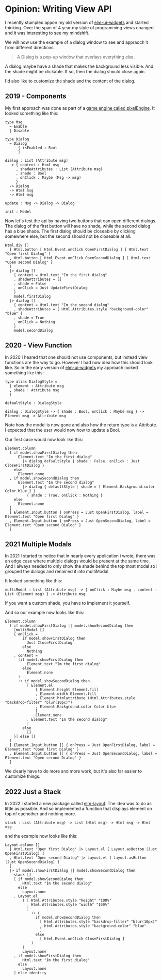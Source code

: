 # Opinion: Writing View API

I recently stumpled appon my old version of [elm-ui-widgets](https://package.elm-lang.org/packages/Orasund/elm-ui-widgets/latest/) and started thinking.
Over the span of 4 year my style of programming views changed and it was interesting to see my mindshift.

We will now use the example of a dialog window to see and appraoch it from different directions.

> A Dialog is a pop-up window that overlays everything else.

A dialog maybe have a shade that makes the background less visible.
And the shade might be clickable. If so, then the dialog should close again.

I'd also like to customize the shade and the content of the dialog.

## 2019 - Components

My first approach was done as part of a [game engine called pixelEngine](https://package.elm-lang.org/packages/Orasund/pixelengine/latest/).
It looked something like this:

```
type Msg
  = Enable
  | Disable

type Dialog
  = Dialog 
      { isEnabled : Bool
      }

dialog : List (Attribute msg) 
  -> { content : Html msg
     , shadeAttributes : List (Attribute msg)
     , shade : Bool
     , onClick : Maybe (Msg -> msg)
     }
  -> Dialog
  -> Html msg
  -> Html msg

update : Msg -> Dialog -> Dialog

init : Model
```

Now let's test the api by having two buttons that can open different dialogs.
The dialog of the first button will have no shade, while the second dialog has a blue shade.
The first dialog should be closeable by clicking somewhere else, but the second should not be closeable at all.

```
Html.div []
  [ Html.button [ Html.Event.onClick OpenFirstDialog ] [ Html.text "Open first Dialog" ]
  , Html.button [ Html.Event.onClick OpenSecondDialog ] [ Html.text "Open second Dialog" ]
  ]
  |> dialog []
    { content = Html.text "Im the first dialog"
    , shadeAttributes = []
    , shade = False
    , onClick = Just UpdateFirstDialog
    }
    model.firstDialog
  |> dialog []
    { content = Html.text "Im the second dialog"
    , shadeAttributes = [ Html.Attributes.style "background-color" "blue" ]
    , shade = True
    , onClick = Nothing
    }
    model.secondDialog
```

## 2020 - View Function

In 2020 I heared that one should not use components, but instead view functions are the way to go.
However I had now idea how this should look like. So in the early version of [elm-ui-widgets](https://package.elm-lang.org/packages/Orasund/elm-ui-widgets/latest/)
my approach looked something like this:

```
type alias DialogStyle =
  { element : Attribute msg
  , shade : Attribute msg
  }

defaultStyle : DialogStyle

dialog : DialogStyle -> { shade : Bool, onClick : Maybe msg } -> Element msg -> Attribute msg
```

Note how the model is now gone and also how the return type is a Attribute. I expected that the user would now how to update a Bool.

Our Test case would now look like this:

```
Element.column
  [ if model.showFirstDialog then
      Element.text "Im the first dialog"
        |> dialog defaultStyle { shade : False, onClick : Just CloseFirstDialog }
    else
      Element.none
  , if model.showSecondDialog then
      Element.text "Im the second dialog"
        |> dialog { defaultStyle | shade = [ Element.Background.color Color.blue ] } 
          { shade : True, onClick : Nothing }
    else
      Element.none
  ]
  [ Element.Input.button { onPress = Just OpenFirstDialog, label = Element.text "Open first Dialog" }
  , Element.Input.button { onPress = Just OpenSecondDialog, label = Element.text "Open second Dialog" }
  ]
```

## 2021 Multiple Modals

In 2021 I started to notice that in nearly every application i wrote, there was an edge case where multiple dialogs would be present at the same time.
And I always needed to only show the shade behind the top most modal so i grouped the dialogs and renamed it into multiModal.

It looked something like this:

```
multiModal : List (Attribute msg) -> { onClick : Maybe msg , content : List (Element msg) } -> Attribute msg
```

If you want a custom shade, you have to implement it yourself.

And so our example now looks like this:

```
Element.column
  ( if model.showFirstDialog || model.showSecondDialog then
    [multiModal []
    { onClick = 
        if model.showFirstDialog then
          Just CloseFirstDialog
        else 
          Nothing
    , content =
      (if model.showFirstDialog then
          Element.text "Im the first dialog"
        else
          Element.none
      )
      ++ if model.showSecondDialog then
          [ Element.el 
              [ Element.height Element.fill
              , Element.width Element.fill
              , Element.htmlattribute (Html.Attributes.style "backdrop-filter" "blur(10px)")
              , Element.Background.color Color.blue
              ]
              Element.none
          , Element.text "Im the second dialog"
          ]
        else
          []
    }] else []
  )
  [ Element.Input.button [] { onPress = Just OpenFirstDialog, label = Element.text "Open first Dialog" }
  , Element.Input.button [] { onPress = Just OpenSecondDialog, label = Element.text "Open second Dialog" }
  ]
```

We clearly have to do more and more work, but it's also far easier to customize things.

## 2022 Just a Stack

In 2022 I started a new package called [elm-layout](https://package.elm-lang.org/packages/Orasund/elm-layout/latest/). The idea was to do as little as possible.
And so implemented a function that displays element on top of eachother and nothing more.

```
stack : List (Attribute msg) -> List (Html msg) -> Html msg -> Html msg
```

and the example now looks like this:

```
Layout.column []
  [ Html.text "Open first Dialog" |> Layout.el [ Layout.asButton (Just OpenFirstDialog) ] 
  , Html.text "Open second Dialog" |> Layout.el [ Layout.asButton (Just OpenSecondDialog) ]
  ]
  |> if model.showFirstDialog || model.showSecondDialog then
    stack []
    [ if model.showSecondDialog then 
        Html.text "Im the second dialog"
      else
        Layout.none
    , Layout.el 
        ( [ Html.Attributes.style "height" "100%"
          , Html.Attributes.style "width" "100%"
          ] 
            ++ (
              if model.showSecondDialog then
                [ Html.Attributes.style "backdrop-filter" "blur(10px)"
                , Html.Attributes.style "background-color" "blue"
                ]
              else
                [ Html.Event.onClick CloseFirstDialog ]
            )
        )
        Layout.none
    , if model.showFirstDialog then
        Html.text "Im the first dialog"
      else
        Layout.none
    ] else identity
```

